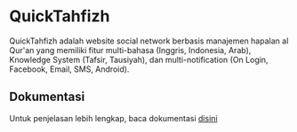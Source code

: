QuickTahfizh
============

QuickTahfizh adalah website social network berbasis manajemen hapalan al Qur'an yang memiliki fitur 
multi-bahasa (Inggris, Indonesia, Arab), Knowledge System (Tafsir, Tausiyah), dan multi-notification 
(On Login, Facebook, Email, SMS, Android).

## Dokumentasi
Untuk penjelasan lebih lengkap, baca dokumentasi [disini](https://github.com/phpjabar/QuickTahfizh/wiki)